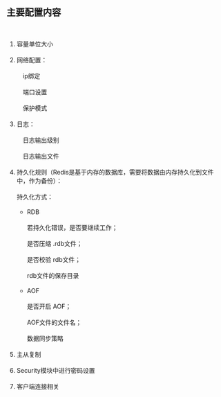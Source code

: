 ## 主要配置内容&emsp;  
&emsp;  
1. 容量单位大小&emsp;  
&emsp;  
2. 网络配置：&emsp;  
&emsp;  
   ​&emsp;ip绑定&emsp;  
&emsp;  
   ​&emsp;端口设置&emsp;  
&emsp;  
   ​&emsp;保护模式&emsp;  
&emsp;  
3. 日志：&emsp;  
&emsp;  
   ​&emsp;日志输出级别&emsp;  
&emsp;  
   ​&emsp;日志输出文件&emsp;  
&emsp;  
4. 持久化规则（Redis是基于内存的数据库，需要将数据由内存持久化到文件中，作为备份）：&emsp;  
&emsp;  
   持久化方式：&emsp;  
&emsp;  
   - RDB&emsp;  
&emsp;  
     若持久化错误，是否要继续工作；&emsp;  
&emsp;  
     是否压缩 .rdb文件；&emsp;  
&emsp;  
     是否校验 rdb文件；&emsp;  
&emsp;  
     rdb文件的保存目录&emsp;  
&emsp;  
   - AOF&emsp;  
&emsp;  
     是否开启 AOF；&emsp;  
&emsp;  
     AOF文件的文件名；&emsp;  
&emsp;  
     数据同步策略&emsp;  
&emsp;  
4. 主从复制&emsp;  
&emsp;  
5. Security模块中进行密码设置&emsp;  
&emsp;  
6. 客户端连接相关&emsp;  
